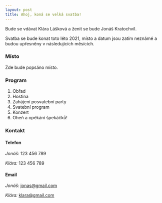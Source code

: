 ```yaml
---
layout: post
title: Ahoj, koná se velká svatba!
---
```


Bude se vdávat Klára Lášková a ženit se bude Jonáš Kratochvíl.

Svatba se bude konat toto léto 2021, místo a datum jsou zatím neznámé a budou upřesněny v následujících měsících.

### Místo

Zde bude popsáno místo.

### Program
1. Obřad
2. Hostina
3. Zahájení posvatební party
4. Svatební program
5. Konzert
6. Oheň a opékání špekáčků!

### Kontakt

#### Telefon

_Jonáš:_ 123 456 789

_Klára:_ 123 456 789

#### Email

_Jonáš:_ [jonas@gmail.com](mailto:jonas@gmail.com)

_Klára:_ [klara@gmail.com](mailto:klara@gmail.com)
